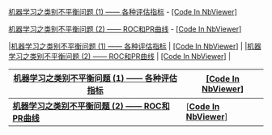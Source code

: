 
[机器学习之类别不平衡问题 (1) —— 各种评估指标](http://www.cnblogs.com/massquantity/p/8550875.html) - [[Code In NbViewer]](http://nbviewer.jupyter.org/github/massquantity/Class-Imbalance/blob/master/Code_Class_Imbalance.ipynb)

[机器学习之类别不平衡问题 (2) —— ROC和PR曲线](https://www.cnblogs.com/massquantity/p/8592091.html) -  [[Code In NbViewer]](http://nbviewer.jupyter.org/github/massquantity/Class-Imbalance/blob/master/Code_Class_Imbalance.ipynb)

|[机器学习之类别不平衡问题 (1) —— 各种评估指标](http://www.cnblogs.com/massquantity/p/8550875.html) | [[Code In NbViewer]](http://nbviewer.jupyter.org/github/massquantity/Class-Imbalance/blob/master/Code_Class_Imbalance.ipynb) |
|[机器学习之类别不平衡问题 (2) —— ROC和PR曲线](https://www.cnblogs.com/massquantity/p/8592091.html) | [[Code In NbViewer]](http://nbviewer.jupyter.org/github/massquantity/Class-Imbalance/blob/master/Code_Class_Imbalance.ipynb) |


| [机器学习之类别不平衡问题 (1) —— 各种评估指标](http://www.cnblogs.com/massquantity/p/8550875.html) | [[Code In NbViewer]](http://nbviewer.jupyter.org/github/massquantity/Class-Imbalance/blob/master/Code_Class_Imbalance.ipynb) |
| ------------------------------------------------------------ | ------------------------------------------------------------ |
| [**机器学习之类别不平衡问题 (2) —— ROC和PR曲线**](https://www.cnblogs.com/massquantity/p/8592091.html) | [[**Code In NbViewer**]](http://nbviewer.jupyter.org/github/massquantity/Class-Imbalance/blob/master/Code_Class_Imbalance.ipynb) |
